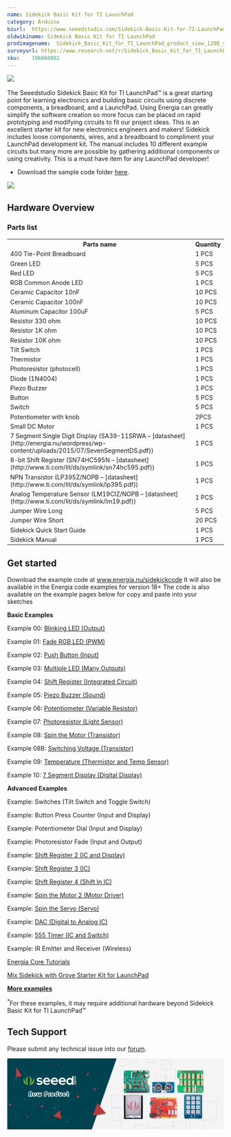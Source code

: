 ```yaml
---
name: Sidekick Basic Kit for TI LaunchPad
category: Arduino
bzurl:  https://www.seeedstudio.com/Sidekick-Basic-Kit-for-TI-LaunchPad-p-2571.html
oldwikiname: Sidekick Basic Kit for TI LaunchPad
prodimagename:  Sidekick_Basic_Kit_for_TI_LaunchPad_product_view_1200_s.jpg
surveyurl: https://www.research.net/r/Sidekick_Basic_Kit_for_TI_LaunchPad
sku:    106060002
---
```

![](https://files.seeedstudio.com/wiki/Sidekick_Basic_Kit_for_TI_LaunchPad/img/Sidekick_Basic_Kit_for_TI_LaunchPad_product_view_1200_s.jpg)

The Seeedstudio Sidekick Basic Kit for TI LaunchPad™ is a great starting point for learning electronics and building basic circuits using discrete components, a breadboard, and a LaunchPad. Using Energia can greatly simplify the software creation so more focus can be placed on rapid prototyping and modifying circuits to fit our project ideas.  This is an excellent starter kit for new electronics engineers and makers!
Sidekick includes loose components, wires, and a breadboard to compliment your LaunchPad development kit. The manual includes 10 different example circuits but many more are possible by gathering additional components or using creativity.  This is a must have item for any LaunchPad developer!

*   Download the sample code folder [here](http://www.energia.nu/sidekickcode).

[![](https://files.seeedstudio.com/wiki/Seeed-WiKi/docs/images/300px-Get_One_Now_Banner-ragular.png)](https://www.seeedstudio.com/Sidekick-Basic-Kit-for-TI-LaunchPad-p-2571.html)

##  Hardware Overview

###  **Parts list**

<table>
<tr>
<th>Parts name   </th>
<th> Quantity
</th></tr>
<tr>
<td>400 Tie-Point Breadboard </td>
<td> 1 PCS
</td></tr>
<tr>
<td>Green LED </td>
<td> 5 PCS
</td></tr>
<tr>
<td>Red LED </td>
<td> 5 PCS
</td></tr>
<tr>
<td>RGB Common Anode LED </td>
<td> 1 PCS
</td></tr>
<tr>
<td>Ceramic Capacitor 10nF </td>
<td> 10 PCS
</td></tr>
<tr>
<td>Ceramic Capacitor 100nF </td>
<td> 10 PCS
</td></tr>
<tr>
<td> Aluminum Capacitor 100uF </td>
<td> 5 PCS
</td></tr>
<tr>
<td>Resistor 330 ohm </td>
<td> 10 PCS
</td></tr>
<tr>
<td>Resistor 1K ohm </td>
<td> 10 PCS
</td></tr>
<tr>
<td>Resistor 10K ohm </td>
<td> 10 PCS
</td></tr>
<tr>
<td>Tilt Switch </td>
<td> 1 PCS
</td></tr>
<tr>
<td>Thermistor </td>
<td> 1 PCS
</td></tr>
<tr>
<td>Photoresistor (photocell) </td>
<td> 1 PCS
</td></tr>
<tr>
<td>Diode (1N4004)</td>
<td> 1 PCS
</td></tr>
<tr>
<td>Piezo Buzzer</td>
<td> 1 PCS
</td></tr>
<tr>
<td>Button </td>
<td> 5 PCS
</td></tr>
<tr>
<td>Switch</td>
<td> 5 PCS
</td></tr>
<tr>
<td>Potentiometer with knob </td>
<td> 2PCS
</td></tr>
<tr>
<td>Small DC Motor</td>
<td> 1 PCS
</td></tr>
<tr>
<td>7 Segment Single Digit Display (SA39-11SRWA – [datasheet](http://energia.nu/wordpress/wp-content/uploads/2015/07/SevenSegmentDS.pdf))</td>
<td> 1 PCS
</td></tr>
<tr>
<td>8-bit Shift Register (SN74HC595N – [datasheet](http://www.ti.com/lit/ds/symlink/sn74hc595.pdf)) </td>
<td> 1 PCS
</td></tr>
<tr>
<td>NPN Transistor (LP395Z/NOPB – [datasheet](http://www.ti.com/lit/ds/symlink/lp395.pdf)) </td>
<td> 1 PCS
</td></tr>
<tr>
<td>Analog Temperature Sensor (LM19CIZ/NOPB – [datasheet](http://www.ti.com/lit/ds/symlink/lm19.pdf)) </td>
<td> 1 PCS
</td></tr>
<tr>
<td>Jumper Wire Long </td>
<td> 5 PCS
</td></tr>
<tr>
<td>Jumper Wire Short</td>
<td> 20 PCS
</td></tr>
<tr>
<td>Sidekick Quick Start Guide </td>
<td> 1 PCS
</td></tr>
<tr>
<td>Sidekick Manual </td>
<td> 1 PCS
</td></tr></table>

##  Get started

Download the example code at www.energia.nu/sidekickcode
It will also be available in the Energia code examples for version 18+
The code is also available on the example pages below for copy and paste into your sketches

**Basic Examples**

Example 00: [Blinking LED (Output)](http://energia.nu/guide/sidekick/sidekick_blink/)

Example 01: [Fade RGB LED (PWM)](http://energia.nu/guide/sidekick/sidekick_fadergbled/)

Example 02: [Push Button (Input)](http://energia.nu/guide/sidekick/sidekick_pushbutton/)

Example 03: [Multiple LED (Many Outputs)](http://energia.nu/guide/sidekick/sidekick_blinkmultiple/)

Example 04: [Shift Register (Integrated Circuit)](http://energia.nu/guide/sidekick/sidekick_shiftregister/)

Example 05: [Piezo Buzzer (Sound)](http://energia.nu/guide/sidekick/sidekick_piezobuzzer/)

Example 06: [Potentiometer (Variable Resistor)](http://energia.nu/guide/sidekick/sidekick_potentiometer/)

Example 07: [Photoresistor (Light Sensor)](http://energia.nu/guide/sidekick/sidekick_photoresistor/)

Example 08: [Spin the Motor (Transistor)](http://energia.nu/guide/sidekick/sidekick_spinmotor/)

Example 08B: [Switching Voltage (Transistor)](http://energia.nu/guide/sidekick/sidekick_switchvoltage/)

Example 09: [Temperature (Thermistor and Temp Sensor)](http://energia.nu/guide/sidekick/sidekick_temperature/)

Example 10: [7 Segment Display (Digital Display)](http://energia.nu/guide/sidekick/sidekick_sevensegmentdisplay/)

**Advanced Examples**

Example: Switches (Tilt Switch and Toggle Switch)

Example: Button Press Counter (Input and Display)

Example: Potentiometer Dial (Input and Display)

Example: Photoresistor Fade (Input and Output)

Example: [Shift Register 2 (IC and Display)](http://energia.nu/guide/sidekick/sidekick_shiftregister2/)

Example: [Shift Register 3 (IC)](http://energia.nu/guide/sidekick/sidekick_shiftregister3/)

Example: [Shift Register 4 (Shift In IC)](http://energia.nu/guide/sidekick/sidekick_shiftregister4/)

Example: [Spin the Motor 2 (Motor Driver)](http://energia.nu/guide/sidekick/sidekick_spinmotor2/)

Example: [Spin the Servo (Servo)](http://energia.nu/guide/sidekick/sidekick_spinservo/)

Example: [DAC (Digital to Analog IC)](http://energia.nu/guide/sidekick/sidekick_dac/)

Example: [555 Timer (IC and Switch)](http://energia.nu/guide/sidekick/sidekick_555timer/)

Example: IR Emitter and Receiver (Wireless)

[Energia Core Tutorials](http://www.energia.nu/guide#tutorials)

[Mix Sidekick with Grove Starter Kit for LaunchPad](http://energia.nu/guide/grove-starter-kit/)

[**More examples**](http://energia.nu/guide/#tutorials)

<sup>*</sup>For these examples, it may require additional hardware beyond Sidekick Basic Kit for TI LaunchPad™

## Tech Support
Please submit any technical issue into our [forum](http://forum.seeedstudio.com/). <br /><p style="text-align:center"><a href="https://www.seeedstudio.com/act-4.html?utm_source=wiki&utm_medium=wikibanner&utm_campaign=newproducts" target="_blank"><img src="https://github.com/SeeedDocument/Wiki_Banner/raw/master/new_product.jpg" /></a></p>